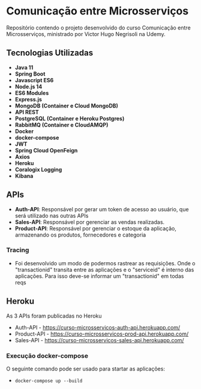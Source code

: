 # Comunicação entre Microsserviços

Repositório contendo o projeto desenvolvido do curso Comunicação entre Microsserviços, ministrado por Victor Hugo Negrisoli na Udemy.

## Tecnologias Utilizadas

* **Java 11**
* **Spring Boot**
* **Javascript ES6**
* **Node.js 14**
* **ES6 Modules**
* **Express.js**
* **MongoDB (Container e Cloud MongoDB)**
* **API REST**
* **PostgreSQL (Container e Heroku Postgres)**
* **RabbitMQ (Container e CloudAMQP)**
* **Docker**
* **docker-compose**
* **JWT**
* **Spring Cloud OpenFeign**
* **Axios**
* **Heroku**
* **Coralogix Logging**
* **Kibana**


## APIs

* **Auth-API**: Responsável por gerar um token de acesso ao usuário, que será utilizado nas outras APIs
* **Sales-API**: Responsável por gerenciar as vendas realizadas.
* **Product-API**: Responsável por gerenciar o estoque da aplicação, armazenando os produtos, fornecedores e categoria


### Tracing

* Foi desenvolvido um modo de podermos rastrear as requisições. Onde o "transactionid" transita entre as aplicações e o "serviceid" é interno das aplicações. Para isso deve-se informar um "transactionid" em todas reqs

## Heroku

As 3 APIs foram publicadas no Heroku

* Auth-API    - https://curso-microsservicos-auth-api.herokuapp.com/
* Product-API - https://curso-microsservicos-prod-api.herokuapp.com/
* Sales-API   - https://curso-microsservicos-sales-api.herokuapp.com/


### Execução docker-compose

O seguinte comando pode ser usado para startar as aplicações:

* `docker-compose up --build`
